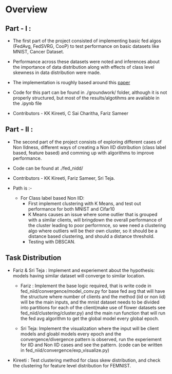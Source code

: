 # Overview

## Part - I : 
* The first part of the project consisted of implementing basic fed algos (FedAvg, FedSVRG, CooP) to test performance on basic datasets like MNIST, Cancer Dataset. 
* Performance across these datasets were noted and inferences about the importance of data distribution along with effects of class level skewness in data distribution were made.
* The implementation is roughly based around this [paper](https://dl.acm.org/doi/pdf/10.1145/3286490.3286559) 
* Code for this part can be found in ./groundwork/ folder, although it is not properly structured, but most of the results/algotihms are available in the .ipynb file


* Contributors - KK Kireeti, C Sai Charitha, Fariz Sameer

## Part - II :
* The second part of the project consists of exploring different cases of Non IIdness, different ways of creating a Non IID distribution (class label based, feature based) and comming up with algorithms to improve performance.

* Code can be found at ./fed_nidd/
* Contributors - KK Kireeti, Fariz Sameer, Sri Teja.

* Path is :-
    - For Class label based Non IID:
        - First implement clustering with K Means, and test out performance for both MNIST and Cifar10
        - K Means causes an issue where some outlier that is grouped with a similar clients, will bringdown the overall performance of the cluster leading to poor performnce, so wee need a clustering algo where outliers will be their own cluster, so it should be a distance based clustering, and should a distance threshold.
        - Testing with DBSCAN. 

## Task Distribution

* Fariz & Sri Teja : Implement and experiement about the hypothesis: models having similar dataset will converge to similar location.
    - Fariz : Implement the base logic required, that is write code in fed_niid/convergence/model_conv.py for base fed avg that will have the structure where number of clients and the method (iid or non iid) will be the main inputs, and the mnist dataset needs to be divided into partitions for each of the client(make use of flower datasets see fed_niid/clustering/cluster.py) and the main run function that will run the fed avg algorithm to get the global model every global epoch.
    
    - Sri Teja: Implement the visualization where the input will be client models and gloabl models every epoch and the convergence/divergence pattern is observed, run the experiement for IID and Non IID cases and see the pattern. (code can be written in fed_niid/convergence/exp_visualize.py)
* Kireeti : Test clustering method for class skew distribution, and check the clustering for feature level distribution for FEMNIST. 